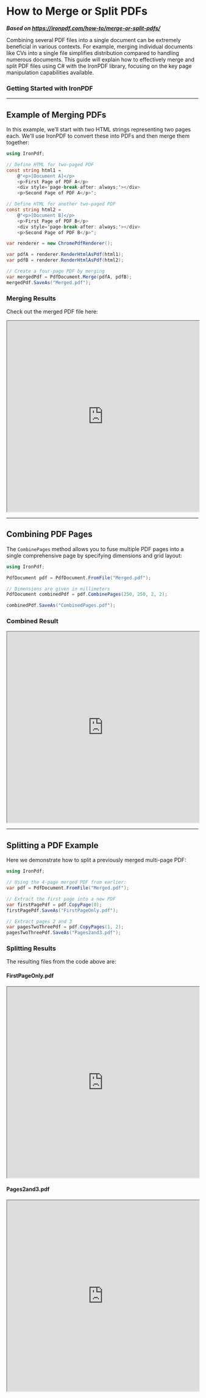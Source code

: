 # How to Merge or Split PDFs

***Based on <https://ironpdf.com/how-to/merge-or-split-pdfs/>***


Combining several PDF files into a single document can be extremely beneficial in various contexts. For example, merging individual documents like CVs into a single file simplifies distribution compared to handling numerous documents. This guide will explain how to effectively merge and split PDF files using C# with the IronPDF library, focusing on the key page manipulation capabilities available.

### Getting Started with IronPDF

----

## Example of Merging PDFs

In this example, we’ll start with two HTML strings representing two pages each. We'll use IronPDF to convert these into PDFs and then merge them together:

```cs
using IronPdf;

// Define HTML for two-paged PDF
const string html1 = 
    @"<p>[Document A]</p>
    <p>First Page of PDF A</p>
    <div style='page-break-after: always;'></div>
    <p>Second Page of PDF A</p>";

// Define HTML for another two-paged PDF
const string html2 = 
    @"<p>[Document B]</p>
    <p>First Page of PDF B</p>
    <div style='page-break-after: always;'></div>
    <p>Second Page of PDF B</p>";

var renderer = new ChromePdfRenderer();

var pdfA = renderer.RenderHtmlAsPdf(html1);
var pdfB = renderer.RenderHtmlAsPdf(html2);

// Create a four-page PDF by merging
var mergedPdf = PdfDocument.Merge(pdfA, pdfB);
mergedPdf.SaveAs("Merged.pdf");
```

### Merging Results

Check out the merged PDF file here:

<iframe loading="lazy" src="https://ironpdf.com/static-assets/pdf/how-to/merge-or-split-pdfs/Merged.pdf#view=fit" width="100%" height="500px"></iframe>

<hr>

## Combining PDF Pages

The `CombinePages` method allows you to fuse multiple PDF pages into a single comprehensive page by specifying dimensions and grid layout:

```cs
using IronPdf;

PdfDocument pdf = PdfDocument.FromFile("Merged.pdf");

// Dimensions are given in millimeters
PdfDocument combinedPdf = pdf.CombinePages(250, 250, 2, 2);

combinedPdf.SaveAs("CombinedPages.pdf");
```

### Combined Result

<iframe loading="lazy" src="https://ironpdf.com/static-assets/pdf/how-to/merge-or-split-pdfs/combinePages.pdf#view=fit" width="100%" height="500px"></iframe>

<hr>

## Splitting a PDF Example

Here we demonstrate how to split a previously merged multi-page PDF:

```cs
using IronPdf;

// Using the 4-page merged PDF from earlier:
var pdf = PdfDocument.FromFile("Merged.pdf");

// Extract the first page into a new PDF
var firstPagePdf = pdf.CopyPage(0);
firstPagePdf.SaveAs("FirstPageOnly.pdf");

// Extract pages 2 and 3
var pagesTwoThreePdf = pdf.CopyPages(1, 2);
pagesTwoThreePdf.SaveAs("Pages2and3.pdf");
```

### Splitting Results

The resulting files from the code above are:

#### FirstPageOnly.pdf

<iframe loading="lazy" src="https://ironpdf.com/static-assets/pdf/how-to/merge-or-split-pdfs/FirstPageOnly.pdf#view=fit" width="100%" height="500px"></iframe>

#### Pages2and3.pdf

<iframe loading="lazy" src="https://ironpdf.com/static-assets/pdf/how-to/merge-or-split-pdfs/Pages2and3.pdf#view=fit" width="100%" height="500px"></iframe>